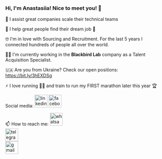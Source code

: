 ### Hi, I'm Anastasiia! Nice to meet you! 👋

🙌  I assist great companies scale their technical teams

💪  I help great people find their dream job 🤩

🤓  I'm in love with Sourcing and Recruitment. For the last 5 years I connected hundreds of people all over the world.

👩‍💻  I'm currently working in the **Blackbird Lab** company as a Talent Acquisition Specialist.  

🇺🇦  Are you from Ukraine? Check our open positions: https://bit.ly/3hEXDSg

⚡  I love running 🏃‍♀️ and train to run my FIRST marathon later this year 🏆

 Social media: [<img src='https://cdn.jsdelivr.net/npm/simple-icons@3.0.1/icons/linkedin.svg' alt='linkedin' height='40'>](https://www.linkedin.com/in/anastasiia-ivanova/)  [<img src='https://cdn.jsdelivr.net/npm/simple-icons@3.0.1/icons/facebook.svg' alt='facebook' height='40'>](https://www.facebook.com/profile.php?id=100013179220119) 

📫 How to reach me: [<img src='https://cdn.jsdelivr.net/npm/simple-icons@3.0.1/icons/whatsapp.svg' alt='whatsapp' height='40'>](https://wa.me/qr/FVRPOZVPIVWOC1)    
[<img src='https://cdn.jsdelivr.net/npm/simple-icons@3.0.1/icons/telegram.svg' alt='telegram' height='40'>](https://t.me/aivanovaai)  
[<img src='https://cdn.jsdelivr.net/npm/simple-icons@3.0.1/icons/gmail.svg' alt='gmail' height='40'>](mailto:ivanova.recruiter@gmail.com)
